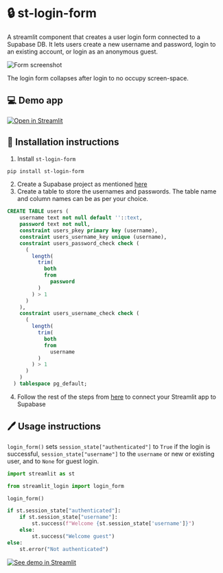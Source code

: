 # :lock: st-login-form

A streamlit component that creates a user login form connected to a Supabase DB. It lets users create a new username and password, login to an existing account, or login as an anonymous guest.

![Form screenshot](assets/screenshot.png)

The login form collapses after login to no occupy screen-space.

## :computer: Demo app
[![Open in Streamlit](https://static.streamlit.io/badges/streamlit_badge_black_white.svg)](https://st-lgn-form.streamlit.app/)

## :construction: Installation instructions 

1. Install `st-login-form` 
```sh
pip install st-login-form
```
2. Create a Supabase project as mentioned [here](https://docs.streamlit.io/knowledge-base/tutorials/databases/supabase#sign-in-to-supabase-and-create-a-project)
3. Create a table to store the usernames and passwords. The table name and column names can be as per your choice.
```sql
CREATE TABLE users (
    username text not null default ''::text,
    password text not null,
    constraint users_pkey primary key (username),
    constraint users_username_key unique (username),
    constraint users_password_check check (
      (
        length(
          trim(
            both
            from
              password
          )
        ) > 1
      )
    ),
    constraint users_username_check check (
      (
        length(
          trim(
            both
            from
              username
          )
        ) > 1
      )
    )
  ) tablespace pg_default;
```
4. Follow the rest of the steps from [here](https://docs.streamlit.io/knowledge-base/tutorials/databases/supabase#copy-your-app-secrets-to-the-cloud) to connect your Streamlit app to Supabase


## :pen: Usage instructions

`login_form()` sets `session_state["authenticated"]` to `True` if the login is successful, `session_state["username"]` to the `username` or new or existing user, and to `None` for guest login.

```python
import streamlit as st

from streamlit_login import login_form

login_form()

if st.session_state["authenticated"]:
    if st.session_state["username"]:
        st.success(f"Welcome {st.session_state['username']}")
    else:
        st.success("Welcome guest")
else:
    st.error("Not authenticated")
```

[![See demo in Streamlit](https://static.streamlit.io/badges/streamlit_badge_black_white.svg)](https://st-lgn-form.streamlit.app/)